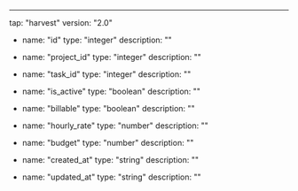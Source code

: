 ---
tap: "harvest"
version: "2.0"
  - name: "id"
    type: "integer"
    description: ""

  - name: "project_id"
    type: "integer"
    description: ""

  - name: "task_id"
    type: "integer"
    description: ""

  - name: "is_active"
    type: "boolean"
    description: ""

  - name: "billable"
    type: "boolean"
    description: ""

  - name: "hourly_rate"
    type: "number"
    description: ""

  - name: "budget"
    type: "number"
    description: ""

  - name: "created_at"
    type: "string"
    description: ""

  - name: "updated_at"
    type: "string"
    description: ""

